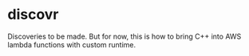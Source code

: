 # discovr

Discoveries to be made.
But for now, this is how to bring C++ into AWS lambda functions with custom runtime.
